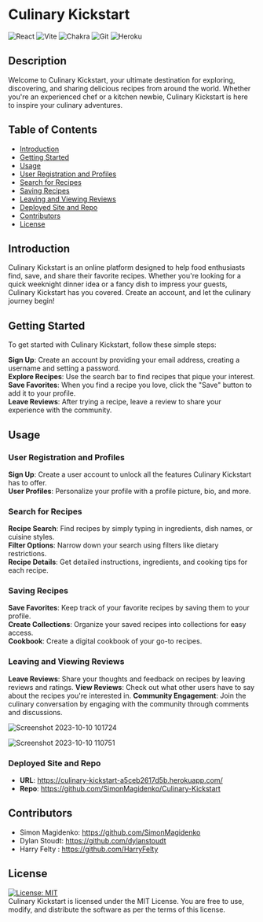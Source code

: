 # Culinary Kickstart

![React](https://img.shields.io/badge/react-%2320232a.svg?style=for-the-badge&logo=react&logoColor=%2361DAFB)
![Vite](https://img.shields.io/badge/vite-%23646CFF.svg?style=for-the-badge&logo=vite&logoColor=white)
![Chakra](https://img.shields.io/badge/chakra-%234ED1C5.svg?style=for-the-badge&logo=chakraui&logoColor=white)
![Git](https://img.shields.io/badge/git-%23F05033.svg?style=for-the-badge&logo=git&logoColor=white)
![Heroku](https://img.shields.io/badge/heroku-%23430098.svg?style=for-the-badge&logo=heroku&logoColor=white)

## Description
Welcome to Culinary Kickstart, your ultimate destination for exploring, discovering, and sharing delicious recipes from around the world. Whether you're an experienced chef or a kitchen newbie, Culinary Kickstart is here to inspire your culinary adventures.

## Table of Contents
- [Introduction](#introduction)
- [Getting Started](#getting-started)
- [Usage](#usage)
- [User Registration and Profiles](#user-registration-and-profiles)
- [Search for Recipes](#search-for-recipes)
- [Saving Recipes](#saving-recipes)
- [Leaving and Viewing Reviews](#leaving-and-viewing-reviews)
- [Deployed Site and Repo](#deployed-site-and-repo)
- [Contributors](#contributors)
- [License](#license)

## Introduction
Culinary Kickstart is an online platform designed to help food enthusiasts find, save, and share their favorite recipes. Whether you're looking for a quick weeknight dinner idea or a fancy dish to impress your guests, Culinary Kickstart has you covered. Create an account, and let the culinary journey begin!

## Getting Started
To get started with Culinary Kickstart, follow these simple steps:

**Sign Up**: Create an account by providing your email address, creating a username and setting a password. <br>
**Explore Recipes**: Use the search bar to find recipes that pique your interest. <br>
**Save Favorites**: When you find a recipe you love, click the "Save" button to add it to your profile. <br>
**Leave Reviews**: After trying a recipe, leave a review to share your experience with the community.

## Usage
### User Registration and Profiles
**Sign Up**: Create a user account to unlock all the features Culinary Kickstart has to offer. <br>
**User Profiles**: Personalize your profile with a profile picture, bio, and more.

### Search for Recipes
**Recipe Search**: Find recipes by simply typing in ingredients, dish names, or cuisine styles. <br>
**Filter Options**: Narrow down your search using filters like dietary restrictions. <br>
**Recipe Details**: Get detailed instructions, ingredients, and cooking tips for each recipe.

### Saving Recipes
**Save Favorites**: Keep track of your favorite recipes by saving them to your profile. <br>
**Create Collections**: Organize your saved recipes into collections for easy access. <br>
**Cookbook**: Create a digital cookbook of your go-to recipes.

### Leaving and Viewing Reviews
**Leave Reviews**: Share your thoughts and feedback on recipes by leaving reviews and ratings.
**View Reviews**: Check out what other users have to say about the recipes you're interested in.
**Community Engagement**: Join the culinary conversation by engaging with the community through comments and discussions.

![Screenshot 2023-10-10 101724](https://github.com/SimonMagidenko/Culinary-Kickstart/assets/125701349/61986e9b-8ece-4262-8e2b-37494629eec9)

![Screenshot 2023-10-10 110751](https://github.com/SimonMagidenko/Culinary-Kickstart/assets/125701349/b2203b0c-8f36-4dcb-8171-39962267226b)

### Deployed Site and Repo
- **URL**: https://culinary-kickstart-a5ceb2617d5b.herokuapp.com/
- **Repo**: https://github.com/SimonMagidenko/Culinary-Kickstart

## Contributors
- Simon Magidenko: https://github.com/SimonMagidenko
- Dylan Stoudt: https://github.com/dylanstoudt
- Harry Felty : https://github.com/HarryFelty

## License
[![License: MIT](https://img.shields.io/badge/License-MIT-yellow.svg)](https://opensource.org/licenses/MIT) <br>
Culinary Kickstart is licensed under the MIT License. You are free to use, modify, and distribute the software as per the terms of this license.
